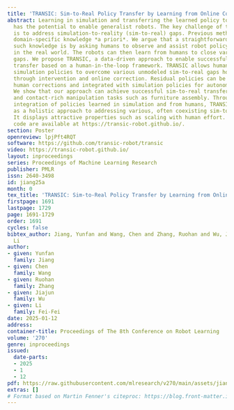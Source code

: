 ```yaml
---
title: 'TRANSIC: Sim-to-Real Policy Transfer by Learning from Online Correction'
abstract: Learning in simulation and transferring the learned policy to the real world
  has the potential to enable generalist robots. The key challenge of this approach
  is to address simulation-to-reality (sim-to-real) gaps. Previous methods often require
  domain-specific knowledge *a priori*. We argue that a straightforward way to obtain
  such knowledge is by asking humans to observe and assist robot policy execution
  in the real world. The robots can then learn from humans to close various sim-to-real
  gaps. We propose TRANSIC, a data-driven approach to enable successful sim-to-real
  transfer based on a human-in-the-loop framework. TRANSIC allows humans to augment
  simulation policies to overcome various unmodeled sim-to-real gaps holistically
  through intervention and online correction. Residual policies can be learned from
  human corrections and integrated with simulation policies for autonomous execution.
  We show that our approach can achieve successful sim-to-real transfer in complex
  and contact-rich manipulation tasks such as furniture assembly. Through synergistic
  integration of policies learned in simulation and from humans, TRANSIC is effective
  as a holistic approach to addressing various, often coexisting sim-to-real gaps.
  It displays attractive properties such as scaling with human effort. Videos and
  code are available at https://transic-robot.github.io/.
section: Poster
openreview: lpjPft4RQT
software: https://github.com/transic-robot/transic
video: https://transic-robot.github.io/
layout: inproceedings
series: Proceedings of Machine Learning Research
publisher: PMLR
issn: 2640-3498
id: jiang25a
month: 0
tex_title: 'TRANSIC: Sim-to-Real Policy Transfer by Learning from Online Correction'
firstpage: 1691
lastpage: 1729
page: 1691-1729
order: 1691
cycles: false
bibtex_author: Jiang, Yunfan and Wang, Chen and Zhang, Ruohan and Wu, Jiajun and Fei-Fei,
  Li
author:
- given: Yunfan
  family: Jiang
- given: Chen
  family: Wang
- given: Ruohan
  family: Zhang
- given: Jiajun
  family: Wu
- given: Li
  family: Fei-Fei
date: 2025-01-12
address:
container-title: Proceedings of The 8th Conference on Robot Learning
volume: '270'
genre: inproceedings
issued:
  date-parts:
  - 2025
  - 1
  - 12
pdf: https://raw.githubusercontent.com/mlresearch/v270/main/assets/jiang25a/jiang25a.pdf
extras: []
# Format based on Martin Fenner's citeproc: https://blog.front-matter.io/posts/citeproc-yaml-for-bibliographies/
---
```

